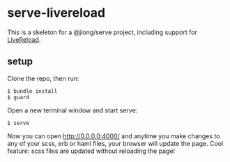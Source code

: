 # serve-livereload

This is a skeleton for a @jlong/serve project, including support for [LiveReload](http://livereload.com).


## setup

Clone the repo, then run:

    $ bundle install
    $ guard

Open a new terminal window and start serve:

    $ serve

Now you can open http://0.0.0.0:4000/ and anytime you make changes to any of your scss, erb or haml files, your browser will update the page. Cool feature: scss files are updated without reloading the page!